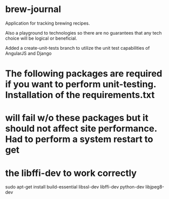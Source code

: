# brew-journal
Application for tracking brewing recipes.

Also a playground to technologies so there are no guarantees that any tech choice will be logical or beneficial.

Added a create-unit-tests branch to utilize the unit test capabilities of AngularJS and Django

# The following packages are required if you want to perform unit-testing. Installation of the requirements.txt
# will fail w/o these packages but it should not affect site performance. Had to perform a system restart to get
# the libffi-dev to work correctly
sudo apt-get install build-essential libssl-dev libffi-dev python-dev libjpeg8-dev